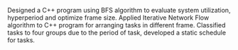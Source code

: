 Designed a C++ program using BFS algorithm to evaluate system utilization, hyperperiod and optimize frame size.
Applied Iterative Network Flow algorithm to C++ program for arranging tasks in different frame.
Classified tasks to four groups due to the period of task, developed a static schedule for tasks.
